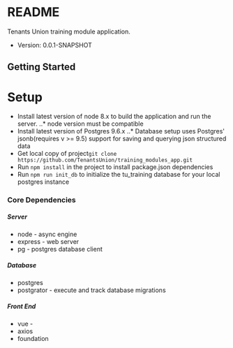 # README #

Tenants Union training module application.

* Version: 0.0.1-SNAPSHOT

## Getting Started ##

# Setup #

* Install latest version of node 8.x to build the application and run the server.
..* node version must be compatible
* Install latest version of Postgres 9.6.x
..* Database setup uses Postgres' jsonb(requires v >= 9.5) support for saving
        and querying json structured data
* Get local copy of project`git clone https://github.com/TenantsUnion/training_modules_app.git`
* Run `npm install` in the project to install package.json dependencies
* Run `npm run init_db` to initialize the tu_training database for your local postgres instance
 
### Core Dependencies ###

##### Server #####
* node - async engine
* express - web server
* pg - postgres database client
##### Database #####
* postgres
* postgrator - execute and track database migrations
##### Front End #####
* vue -
* axios
* foundation
